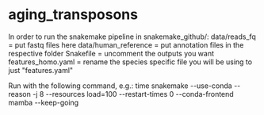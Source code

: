 # aging_transposons

In order to run the snakemake pipeline in snakemake_github/:
data/reads_fq = put fastq files here
data/human_reference = put annotation files in the respective folder
Snakefile = uncomment the outputs you want
features_homo.yaml = rename the species specific file you will be using to just "features.yaml"

Run with the following command, e.g.:
time snakemake --use-conda --reason -j 8 --resources load=100 --restart-times 0 --conda-frontend mamba --keep-going
